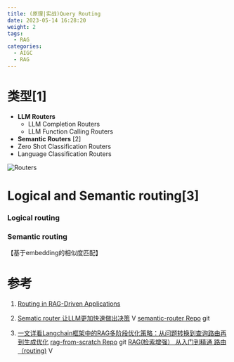 ```yaml
---
title: (原理|实战)Query Routing
date: 2023-05-14 16:28:20
weight: 2
tags:
  - RAG
categories: 
  - AIGC
  - RAG  
---
```


<p></p>
<!-- more -->

# 类型[1]
+ **LLM Routers**
	- LLM Completion Routers
	- LLM Function Calling Routers
+ **Semantic Routers** [2]
+ Zero Shot Classification Routers
+ Language Classification Routers

![Routers](https://miro.medium.com/v2/format:webp/1*fJnUoOwsykBTU1MyLgHQFg.png)

# Logical and Semantic routing[3]
### Logical routing 

### Semantic routing
【基于embedding的相似度匹配】

# 参考
1. [Routing in RAG-Driven Applications](https://towardsdatascience.com/routing-in-rag-driven-applications-a685460a7220)

2. [Sematic router 让LLM更加快速做出决策](https://www.bilibili.com/video/BV1H64y1E75Y/) V
   [semantic-router Repo](https://github.com/aurelio-labs/semantic-router/) git

3. [一文详看Langchain框架中的RAG多阶段优化策略：从问题转换到查询路由再到生成优化](https://mp.weixin.qq.com/s/pK2BRLrWpEKKIPFhUtGvcg)
   [rag-from-scratch Repo](https://github.com/langchain-ai/rag-from-scratch) git
   [RAG(检索增强） 从入门到精通 路由（routing)](https://www.bilibili.com/video/BV1eJ4m1p7kj/) V

